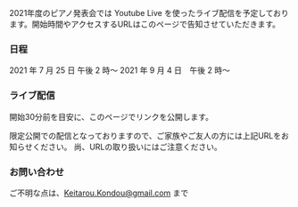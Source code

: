 2021年度のピアノ発表会では Youtube Live を使ったライブ配信を予定しております。開始時間やアクセスするURLはこのページで告知させていただきます。

### 日程

2021 年 7 月 25 日 午後 2 時～
2021 年 9 月 4 日　午後 2 時～

### ライブ配信

開始30分前を目安に、このページでリンクを公開します。

限定公開での配信となっておりますので、ご家族やご友人の方には上記URLをお知らせください。
尚、URLの取り扱いにはご注意ください。

### お問い合わせ

ご不明な点は、Keitarou.Kondou@gmail.com まで
